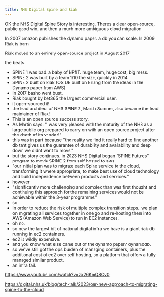 ```yaml
---
title: NHS Digital Spine and Riak
---
```


OK the NHS Digital Spine Story is interesting.
Theres a clear open-source, public good win, and then a much more ambiguous cloud migration


In 2007 amazon publishes the dynamo paper. a db you can scale.
In 2009 Riak is born

Riak moved to an entirely open-source project in August 2017

the beats
- SPINE 1 was bad. a baby of NPfIT. huge team, huge cost, big mess.
- SPINE 2 was built by a team 1/10 the size, quickly in 2014
- SPINE 2 built on Riak (OS DB built on Erlang from the ideas in the Dynamo paper from AWS)
- In 2017 basho went bust.
- Riak bought by bet365 the largest commercial user.
- it open-sourced it!
- the lead archtiect of NHS SPINE 2, Martin Sumner, also became the lead maintainer of Riak!
- This is an open source success story.
- As Martin says: "i was very pleased with the maturity of the NHS as a large public org prepared to carry on with an open source project after the death of its vendor!"
- this was in part because "the reality we find it really hard to find another db taht gives us the guarantee of durability and availability and deep down we didnt want to move."
- but the story continues. in 2023 NHS Digital began "SPINE Futures" program to movie SPINE 2 from self hosted to aws.
- "our initial plan was to migrate each Spine service to the cloud, transforming it where appropriate, to make best use of cloud technology and build independence between products and services."
- however
- "significantly more challenging and complex than was first thought and continuing this approach for the remaining services would not be achievable within the 3-year programme."
- so
- In order to reduce the risk of multiple complex transition steps...we plan on migrating all services together in one go and re-hosting them into AWS (Amazon Web Service) to run in EC2 instances.
- oh no.
- so now the largest bit of national digital infra we have is a giant riak db running in ec2 containers.
- ec2 is wildly expensive.
- and you know what else came out of the dynamo paper? dynamodb.
- so we've still got the ops burden of managing containers, plus the additional cost of ec2 over self hosting, on a platform that offers a fully managed similar product.
- an infra fail.

https://www.youtube.com/watch?v=zx26KmQ8Cv0

https://digital.nhs.uk/blog/tech-talk/2023/our-new-approach-to-migrating-spine-to-the-cloud

